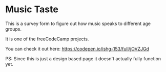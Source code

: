 # Music Taste

This is a survey form to figure out how music speaks to different age groups.

It is one of the freeCodeCamp projects.

You can check it out here: https://codepen.io/ishg-153/full/jOVZJGd

PS: Since this is just a design based page it doesn't actually fully function yet.

